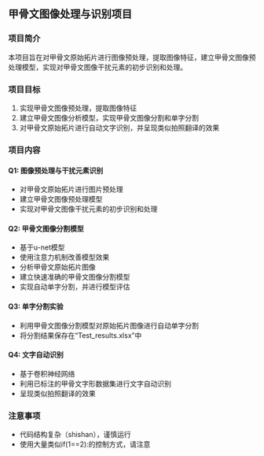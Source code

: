 ## 甲骨文图像处理与识别项目

### 项目简介
本项目旨在对甲骨文原始拓片进行图像预处理，提取图像特征，建立甲骨文图像预处理模型，实现对甲骨文图像干扰元素的初步识别和处理。

### 项目目标
1. 实现甲骨文图像预处理，提取图像特征
2. 建立甲骨文图像分析模型，实现甲骨文图像分割和单字分割
3. 对甲骨文原始拓片进行自动文字识别，并呈现类似拍照翻译的效果

### 项目内容

#### Q1: 图像预处理与干扰元素识别
- 对甲骨文原始拓片进行图片预处理
- 建立甲骨文图像预处理模型
- 实现对甲骨文图像干扰元素的初步识别和处理

#### Q2: 甲骨文图像分割模型
- 基于u-net模型
- 使用注意力机制改善模型效果
- 分析甲骨文原始拓片图像
- 建立快速准确的甲骨文图像分割模型
- 实现自动单字分割，并进行模型评估

#### Q3: 单字分割实验
- 利用甲骨文图像分割模型对原始拓片图像进行自动单字分割
- 将分割结果保存在“Test_results.xlsx”中

#### Q4: 文字自动识别
- 基于卷积神经网络
- 利用已标注的甲骨文字形数据集进行文字自动识别
- 呈现类似拍照翻译的效果

### 注意事项
- 代码结构复杂（shishan），谨慎运行
- 使用大量类似if(1==2):的控制方式，请注意
